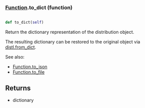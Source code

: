 ### [Function](Function.md).to_dict (function)


```py

def to_dict(self)

```



Return the dictionary representation of the distribution object.

The resulting dictionary can be restored to the original object
via [distl.from_dict](distl.from_dict.md).

See also:

* [Function.to_json](Function.to_json.md)
* [Function.to_file](Function.to_file.md)

Returns
--------
* dictionary

